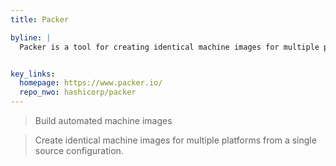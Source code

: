 ```yaml
---
title: Packer

byline: |
  Packer is a tool for creating identical machine images for multiple platforms from a single source configuration. 


key_links:
  homepage: https://www.packer.io/
  repo_nwo: hashicorp/packer
---
```


> Build automated machine images

> Create identical machine images for multiple platforms from a single source configuration.
